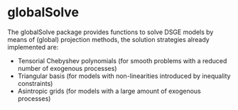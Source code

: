 # globalSolve

The globalSolve package provides functions to solve DSGE models by means of (global) projection methods, the solution strategies already implemented are:
  - Tensorial Chebyshev polynomials (for smooth problems with a reduced number of exogenous processes)
  - Triangular basis (for models with non-linearities introduced by inequality constraints)
  - Asintropic grids (for models with a large amount of exogenous processes)
  
